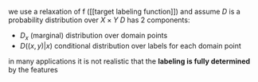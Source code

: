 
we use a relaxation of f ([[target labeling function]]) and assume $D$ is a probability distribution over $X \times Y$ 
$D$ has 2 components: 
- $D_x$ (marginal) distribution over domain points
- $D((x,y)|x)$ conditional distribution over labels for each domain point

in many applications it is not realistic that  the **labeling is fully determined** by the features

